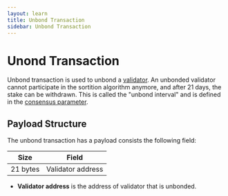 ```yaml
---
layout: learn
title: Unbond Transaction
sidebar: Unbond Transaction
---
```


# Unond Transaction

Unbond transaction is used to unbond a [validator](https://docs.pactus.org/docs/concepts/blockchain/validator/).
An unbonded validator cannot participate in the sortition algorithm anymore, and after 21 days, the stake can be withdrawn.
This is called the "unbond interval" and is defined in the [consensus parameter](https://docs.pactus.org/docs/concepts/consensus/parameters/).

## Payload Structure

The unbond transaction has a payload consists the following field:

| Size     | Field             |
| -------- | ----------------- |
| 21 bytes | Validator address |

- **Validator address** is the address of validator that is unbonded.
